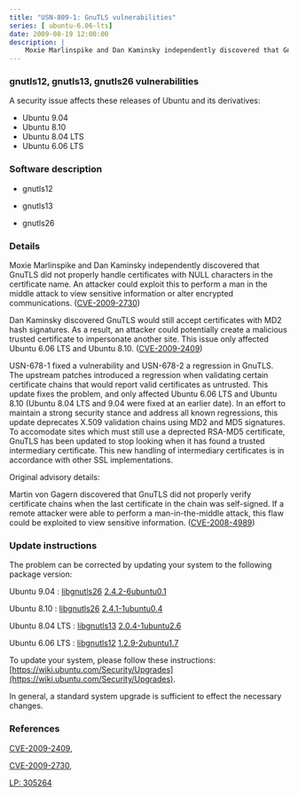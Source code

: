 ```yaml
---
title: "USN-809-1: GnuTLS vulnerabilities"
series: [ ubuntu-6.06-lts]
date: 2009-08-19 12:00:00
description: |
    Moxie Marlinspike and Dan Kaminsky independently discovered that GnuTLS did not properly handle certificates with NULL characters in the certificate name. An attacker could exploit this to perform a man in the middle attack to view sensitive information or alter encrypted communications. ([CVE-2009-2730](http://people.ubuntu.com/~ubuntu-security/cve/CVE-2009-2730))
--- 
```

 
### gnutls12, gnutls13, gnutls26 vulnerabilities

A security issue affects these releases of Ubuntu and its derivatives:

* Ubuntu 9.04
* Ubuntu 8.10
* Ubuntu 8.04 LTS
* Ubuntu 6.06 LTS

### Software description

* gnutls12 

* gnutls13 

* gnutls26 

### Details

Moxie Marlinspike and Dan Kaminsky independently discovered that GnuTLS did not properly handle certificates with NULL characters in the certificate name. An attacker could exploit this to perform a man in the middle attack to view sensitive information or alter encrypted communications. ([CVE-2009-2730](http://people.ubuntu.com/~ubuntu-security/cve/CVE-2009-2730))

Dan Kaminsky discovered GnuTLS would still accept certificates with MD2 hash signatures. As a result, an attacker could potentially create a malicious trusted certificate to impersonate another site. This issue only affected Ubuntu 6.06 LTS and Ubuntu 8.10. ([CVE-2009-2409](http://people.ubuntu.com/~ubuntu-security/cve/CVE-2009-2409))

USN-678-1 fixed a vulnerability and USN-678-2 a regression in GnuTLS. The upstream patches introduced a regression when validating certain certificate chains that would report valid certificates as untrusted. This update fixes the problem, and only affected Ubuntu 6.06 LTS and Ubuntu 8.10 (Ubuntu 8.04 LTS and 9.04 were fixed at an earlier date). In an effort to maintain a strong security stance and address all known regressions, this update deprecates X.509 validation chains using MD2 and MD5 signatures. To accomodate sites which must still use a deprected RSA-MD5 certificate, GnuTLS has been updated to stop looking when it has found a trusted intermediary certificate. This new handling of intermediary certificates is in accordance with other SSL implementations.

Original advisory details:

 Martin von Gagern discovered that GnuTLS did not properly verify certificate chains when the last certificate in the chain was self-signed. If a remote attacker were able to perform a man-in-the-middle attack, this flaw could be exploited to view sensitive information. ([CVE-2008-4989](http://people.ubuntu.com/~ubuntu-security/cve/CVE-2008-4989)) 

### Update instructions

The problem can be corrected by updating your system to the following package version:

Ubuntu 9.04
 : [libgnutls26](https://launchpad.net/ubuntu/+source/gnutls26) <span> [2.4.2-6ubuntu0.1](https://launchpad.net/ubuntu/+source/gnutls26/2.4.2-6ubuntu0.1) </span> 

Ubuntu 8.10
 : [libgnutls26](https://launchpad.net/ubuntu/+source/gnutls26) <span> [2.4.1-1ubuntu0.4](https://launchpad.net/ubuntu/+source/gnutls26/2.4.1-1ubuntu0.4) </span> 

Ubuntu 8.04 LTS
 : [libgnutls13](https://launchpad.net/ubuntu/+source/gnutls13) <span> [2.0.4-1ubuntu2.6](https://launchpad.net/ubuntu/+source/gnutls13/2.0.4-1ubuntu2.6) </span> 

Ubuntu 6.06 LTS
 : [libgnutls12](https://launchpad.net/ubuntu/+source/gnutls12) <span> [1.2.9-2ubuntu1.7](https://launchpad.net/ubuntu/+source/gnutls12/1.2.9-2ubuntu1.7) </span> 

To update your system, please follow these instructions: [https://wiki.ubuntu.com/Security/Upgrades](https://wiki.ubuntu.com/Security/Upgrades).

In general, a standard system upgrade is sufficient to effect the necessary changes. 

### References

 [CVE-2009-2409](http://people.ubuntu.com/~ubuntu-security/cve/CVE-2009-2409), 

 [CVE-2009-2730](http://people.ubuntu.com/~ubuntu-security/cve/CVE-2009-2730), 

 [LP: 305264](https://launchpad.net/bugs/305264)
 
